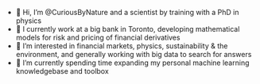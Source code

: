 - 👋 Hi, I’m @CuriousByNature and a scientist by training with a PhD in physics
- 🏦 I currently work at a big bank in Toronto, developing mathematical models for risk and pricing of financial derivatives
- 👀 I’m interested in financial markets, physics, sustainability & the environment, and generally working with big data to search for answers
- 🌱 I’m currently spending time expanding my personal machine learning knowledgebase and toolbox

